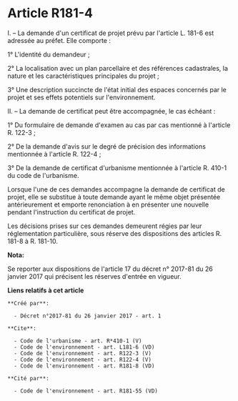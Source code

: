 # Article R181-4

I. – La demande d'un certificat de projet prévu par l'article L. 181-6 est adressée au préfet. Elle comporte :

1° L'identité du demandeur ;

2° La localisation avec un plan parcellaire et des références cadastrales, la nature et les caractéristiques principales du
projet ;

3° Une description succincte de l'état initial des espaces concernés par le projet et ses effets potentiels sur
l'environnement.

II. – La demande de certificat peut être accompagnée, le cas échéant :

1° Du formulaire de demande d'examen au cas par cas mentionné à l'article R. 122-3 ;

2° De la demande d'avis sur le degré de précision des informations mentionnée à l'article R. 122-4 ;

3° De la demande de certificat d'urbanisme mentionnée à l'article R. 410-1 du code de l'urbanisme.

Lorsque l'une de ces demandes accompagne la demande de certificat de projet, elle se substitue à toute demande ayant le même
objet présentée antérieurement et emporte renonciation à en présenter une nouvelle pendant l'instruction du certificat de
projet.

Les décisions prises sur ces demandes demeurent régies par leur réglementation particulière, sous réserve des  dispositions
des articles R. 181-8 à R. 181-10.

**Nota:**

Se reporter aux dispositions de l'article 17 du décret n° 2017-81 du 26 janvier 2017 qui précisent les réserves d'entrée en
vigueur.

**Liens relatifs à cet article**

	**Créé par**:

	  - Décret n°2017-81 du 26 janvier 2017 - art. 1

	**Cite**:

	  - Code de l'urbanisme - art. R*410-1 (V)
	  - Code de l'environnement - art. L181-6 (VD)
	  - Code de l'environnement - art. R122-3 (V)
	  - Code de l'environnement - art. R122-4 (V)
	  - Code de l'environnement - art. R181-8 (VD)

	**Cité par**:

	  - Code de l'environnement - art. R181-55 (VD)
